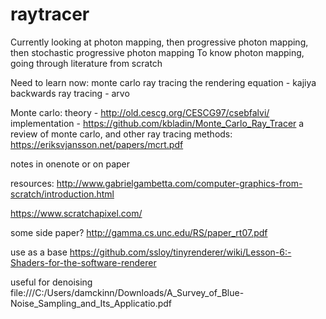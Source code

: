 # raytracer

Currently looking at photon mapping, then progressive photon mapping, then stochastic progressive photon mapping
To know photon mapping, going through literature from scratch

Need to learn now:
monte carlo ray tracing
the rendering equation - kajiya
backwards ray tracing - arvo

Monte carlo:
theory - http://old.cescg.org/CESCG97/csebfalvi/
implementation - https://github.com/kbladin/Monte_Carlo_Ray_Tracer
a review of monte carlo, and other ray tracing methods: https://eriksvjansson.net/papers/mcrt.pdf

notes in onenote or on paper

resources:
http://www.gabrielgambetta.com/computer-graphics-from-scratch/introduction.html

https://www.scratchapixel.com/

some side paper?
http://gamma.cs.unc.edu/RS/paper_rt07.pdf


use as a base
https://github.com/ssloy/tinyrenderer/wiki/Lesson-6:-Shaders-for-the-software-renderer

useful for denoising
file:///C:/Users/damckinn/Downloads/A_Survey_of_Blue-Noise_Sampling_and_Its_Applicatio.pdf
